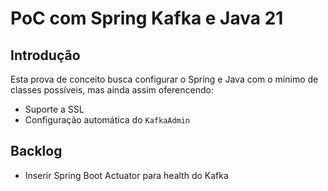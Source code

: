 # PoC com Spring Kafka e Java 21 

## Introdução

Esta prova de conceito busca configurar o Spring e Java com o mínimo de classes possíveis, mas ainda assim oferencendo:

- Suporte a SSL
- Configuração automática do `KafkaAdmin`

## Backlog

- Inserir Spring Boot Actuator para health do Kafka
